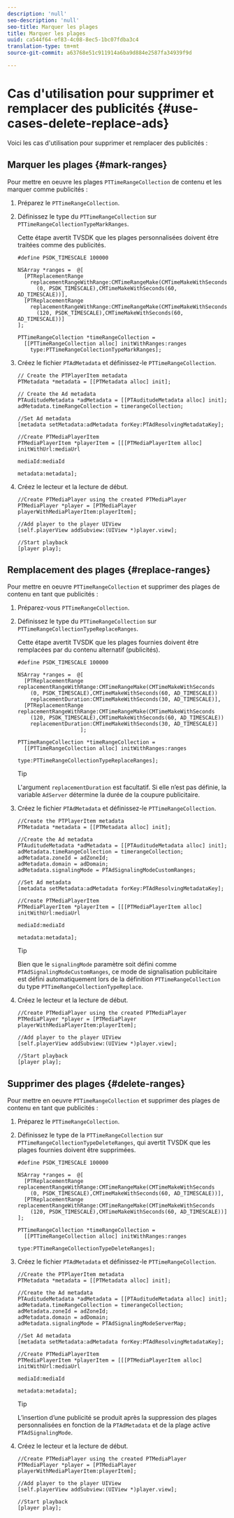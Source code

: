 ```yaml
---
description: 'null'
seo-description: 'null'
seo-title: Marquer les plages
title: Marquer les plages
uuid: ca544f64-ef83-4c08-8ec5-1bc07fdba3c4
translation-type: tm+mt
source-git-commit: a63768e51c911914a6ba9d884e2587fa34939f9d

---
```



# Cas d&#39;utilisation pour supprimer et remplacer des publicités {#use-cases-delete-replace-ads}

Voici les cas d&#39;utilisation pour supprimer et remplacer des publicités :

## Marquer les plages {#mark-ranges}

Pour mettre en oeuvre les plages `PTTimeRangeCollection` de contenu et les marquer comme publicités :
1. Préparez le `PTTimeRangeCollection`.
1. Définissez le type du `PTTimeRangeCollection` sur `PTTimeRangeCollectionTypeMarkRanges`.

   Cette étape avertit TVSDK que les plages personnalisées doivent être traitées comme des publicités.

   ```
   #define PSDK_TIMESCALE 100000 
   
   NSArray *ranges =  @[ 
     [PTReplacementRange  
       replacementRangeWithRange:CMTimeRangeMake(CMTimeMakeWithSeconds 
         (0, PSDK_TIMESCALE),CMTimeMakeWithSeconds(60, AD_TIMESCALE))], 
     [PTReplacementRange  
       replacementRangeWithRange:CMTimeRangeMake(CMTimeMakeWithSeconds 
         (120, PSDK_TIMESCALE),CMTimeMakeWithSeconds(60, AD_TIMESCALE))] 
   ]; 
   
   PTTimeRangeCollection *timeRangeCollection =  
     [[PTTimeRangeCollection alloc] initWithRanges:ranges  
       type:PTTimeRangeCollectionTypeMarkRanges];
   ```

1. Créez le fichier `PTAdMetadata` et définissez-le `PTTimeRangeCollection`.

   ```
   // Create the PTPlayerItem metadata 
   PTMetadata *metadata = [[PTMetadata alloc] init]; 
   
   // Create the Ad metadata 
   PTAuditudeMetadata *adMetadata = [[PTAuditudeMetadata alloc] init]; 
   adMetadata.timeRangeCollection = timerangeCollection; 
   
   //Set Ad metadata 
   [metadata setMetadata:adMetadata forKey:PTAdResolvingMetadataKey]; 
   
   //Create PTMediaPlayerItem 
   PTMediaPlayerItem *playerItem = [[[PTMediaPlayerItem alloc] initWithUrl:mediaUrl 
                                                                   mediaId:mediaId 
                                                                  metadata:metadata];
   ```

1. Créez le lecteur et la lecture de début.

   ```
   //Create PTMediaPlayer using the created PTMediaPlayer 
   PTMediaPlayer *player = [PTMediaPlayer playerWithMediaPlayerItem:playerItem]; 
   
   //Add player to the player UIView 
   [self.playerView addSubview:(UIView *)player.view]; 
   
   //Start playback 
   [player play];
   ```

## Remplacement des plages {#replace-ranges}

Pour mettre en oeuvre `PTTimeRangeCollection` et supprimer des plages de contenu en tant que publicités :
1. Préparez-vous `PTTimeRangeCollection`.
1. Définissez le type du `PTTimeRangeCollection` sur `PTTimeRangeCollectionTypeReplaceRanges`.

   Cette étape avertit TVSDK que les plages fournies doivent être remplacées par du contenu alternatif (publicités).

   ```
   #define PSDK_TIMESCALE 100000 
   
   NSArray *ranges =  @[ 
     [PTReplacementRange replacementRangeWithRange:CMTimeRangeMake(CMTimeMakeWithSeconds 
       (0, PSDK_TIMESCALE),CMTimeMakeWithSeconds(60, AD_TIMESCALE))  
       replacementDuration:CMTimeMakeWithSeconds(30, AD_TIMESCALE)], 
     [PTReplacementRange replacementRangeWithRange:CMTimeRangeMake(CMTimeMakeWithSeconds 
       (120, PSDK_TIMESCALE),CMTimeMakeWithSeconds(60, AD_TIMESCALE))  
       replacementDuration:CMTimeMakeWithSeconds(30, AD_TIMESCALE)] 
                       ]; 
   
   PTTimeRangeCollection *timeRangeCollection =  
     [[PTTimeRangeCollection alloc] initWithRanges:ranges  
                                              type:PTTimeRangeCollectionTypeReplaceRanges];
   ```

   >[!TIP]
   >
   >L&#39;argument `replacementDuration` est facultatif. Si elle n’est pas définie, la variable `AdServer` détermine la durée de la coupure publicitaire.

1. Créez le fichier `PTAdMetadata` et définissez-le `PTTimeRangeCollection`.

   ```
   //Create the PTPlayerItem metadata 
   PTMetadata *metadata = [[PTMetadata alloc] init]; 
   
   //Create the Ad metadata 
   PTAuditudeMetadata *adMetadata = [[PTAuditudeMetadata alloc] init]; 
   adMetadata.timeRangeCollection = timerangeCollection; 
   adMetadata.zoneId = adZoneId; 
   adMetadata.domain = adDomain; 
   adMetadata.signalingMode = PTAdSignalingModeCustomRanges; 
   
   //Set Ad metadata 
   [metadata setMetadata:adMetadata forKey:PTAdResolvingMetadataKey]; 
   
   //Create PTMediaPlayerItem 
   PTMediaPlayerItem *playerItem = [[[PTMediaPlayerItem alloc] initWithUrl:mediaUrl 
                                                                   mediaId:mediaId 
                                                                  metadata:metadata];
   ```

   >[!TIP]
   >
   >Bien que le `signalingMode` paramètre soit défini comme `PTAdSignalingModeCustomRanges`, ce mode de signalisation publicitaire est défini automatiquement lors de la définition `PTTimeRangeCollection` du type `PTTimeRangeCollectionTypeReplace`.

1. Créez le lecteur et la lecture de début.

   ```
   //Create PTMediaPlayer using the created PTMediaPlayer 
   PTMediaPlayer *player = [PTMediaPlayer playerWithMediaPlayerItem:playerItem]; 
   
   //Add player to the player UIView 
   [self.playerView addSubview:(UIView *)player.view]; 
   
   //Start playback 
   [player play];
   ```

## Supprimer des plages {#delete-ranges}

Pour mettre en oeuvre `PTTimeRangeCollection` et supprimer des plages de contenu en tant que publicités :
1. Préparez le `PTTimeRangeCollection`.
1. Définissez le type de la `PTTimeRangeCollection` sur `PTTimeRangeCollectionTypeDeleteRanges`, qui avertit TVSDK que les plages fournies doivent être supprimées.

   ```
   #define PSDK_TIMESCALE 100000 
   
   NSArray *ranges =  @[ 
     [PTReplacementRange replacementRangeWithRange:CMTimeRangeMake(CMTimeMakeWithSeconds 
       (0, PSDK_TIMESCALE),CMTimeMakeWithSeconds(60, AD_TIMESCALE))], 
     [PTReplacementRange replacementRangeWithRange:CMTimeRangeMake(CMTimeMakeWithSeconds 
       (120, PSDK_TIMESCALE),CMTimeMakeWithSeconds(60, AD_TIMESCALE))] 
   ]; 
   
   PTTimeRangeCollection *timeRangeCollection =  
     [[PTTimeRangeCollection alloc] initWithRanges:ranges  
                                              type:PTTimeRangeCollectionTypeDeleteRanges];
   ```

1. Créez le fichier `PTAdMetadata` et définissez-le `PTTimeRangeCollection`.

   ```
   //Create the PTPlayerItem metadata 
   PTMetadata *metadata = [[PTMetadata alloc] init]; 
   
   //Create the Ad metadata 
   PTAuditudeMetadata *adMetadata = [[PTAuditudeMetadata alloc] init]; 
   adMetadata.timeRangeCollection = timerangeCollection; 
   adMetadata.zoneId = adZoneId; 
   adMetadata.domain = adDomain; 
   adMetadata.signalingMode = PTAdSignalingModeServerMap; 
   
   //Set Ad metadata 
   [metadata setMetadata:adMetadata forKey:PTAdResolvingMetadataKey]; 
   
   //Create PTMediaPlayerItem 
   PTMediaPlayerItem *playerItem = [[[PTMediaPlayerItem alloc] initWithUrl:mediaUrl 
                                                                   mediaId:mediaId 
                                                                  metadata:metadata];
   ```

   >[!TIP]
   >
   >L’insertion d’une publicité se produit après la suppression des plages personnalisées en fonction de la `PTAdMetadata` et de la plage active `PTAdSignalingMode`.

1. Créez le lecteur et la lecture de début.

   ```
   //Create PTMediaPlayer using the created PTMediaPlayer 
   PTMediaPlayer *player = [PTMediaPlayer playerWithMediaPlayerItem:playerItem]; 
   
   //Add player to the player UIView 
   [self.playerView addSubview:(UIView *)player.view]; 
   
   //Start playback 
   [player play];
   ```
